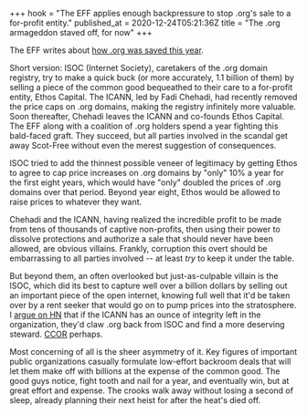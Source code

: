 +++
hook = "The EFF applies enough backpressure to stop .org's sale to a for-profit entity."
published_at = 2020-12-24T05:21:36Z
title = "The .org armageddon staved off, for now"
+++

The EFF writes about [how .org was saved this year](https://www.eff.org/deeplinks/2020/12/how-we-saved-org-2020-review).

Short version: ISOC (Internet Society), caretakers of the .org domain registry, try to make a quick buck (or more accurately, 1.1 billion of them) by selling a piece of the common good bequeathed to their care to a for-profit entity, Ethos Capital. The ICANN, led by Fadi Chehadi, had recently removed the price caps on .org domains, making the registry infinitely more valuable. Soon thereafter, Chehadi leaves the ICANN and co-founds Ethos Capital. The EFF along with a coalition of .org holders spend a year fighting this bald-faced graft. They succeed, but all parties involved in the scandal get away Scot-Free without even the merest suggestion of consequences.

ISOC tried to add the thinnest possible veneer of legitimacy by getting Ethos to agree to cap price increases on .org domains by "only" 10% a year for the first eight years, which would have "only" doubled the prices of .org domains over that period. Beyond year eight, Ethos would be allowed to raise prices to whatever they want.

Chehadi and the ICANN, having realized the incredible profit to be made from tens of thousands of captive non-profits, then using their power to dissolve protections and authorize a sale that should never have been allowed, are obvious villains. Frankly, corruption this overt should be embarrassing to all parties involved -- at least _try_ to keep it under the table.

But beyond them, an often overlooked but just-as-culpable villain is the ISOC, which did its best to capture well over a billion dollars by selling out an important piece of the open internet, knowing full well that it'd be taken over by a rent seeker that would go on to pump prices into the stratosphere. I [argue on HN](https://news.ycombinator.com/item?id=25521836) that if the ICANN has an ounce of integrity left in the organization, they'd claw .org back from ISOC and find a more deserving steward. [CCOR](https://www.ccor.org/) perhaps.

Most concerning of all is the sheer asymmetry of it. Key figures of important public organizations casually formulate low-effort backroom deals that will let them make off with billions at the expense of the common good. The good guys notice, fight tooth and nail for a year, and eventually win, but at great effort and expense. The crooks walk away without losing a second of sleep, already planning their next heist for after the heat's died off.
